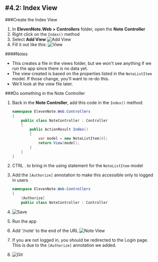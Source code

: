 #4.2: Index View
---
###Create the Index View
1. In **ElevenNote.Web > Controllers** folder, open the **Note Controller**
2. Right click on the `Index()` method
3. Select **Add View**
![Add View](/assets/4.2-A.png)
4. Fill it out like this:
![View](/assets/4.2-B.png)

####Notes
- This creates a file in the views folder, but we won't see anything if we run the app since there is no data yet. 
- The view created is based on the properties listed in the `NoteListItem` model. If those change, you'll want to re-do this. 
- We'll look at the view file later.

###Do something in the Note Controller
1. Back in the **Note Controller**, add this code in the `Index()` method:

    ```cs
    namespace ElevenNote.Web.Controllers
    {
        public class NoteController : Controller
        {
            public ActionResult Index()
            {
                var model = new NoteListItem[0];
                return View(model);
            }
        }
    }
    ```
2. CTRL . to bring in the using statement for the `NoteListItem` model
3. Add the `[Authorize]` annotation to make this accessible only to logged in users

    ```cs
    namespace ElevenNote.Web.Controllers
    {
        [Authorize]
        public class NoteController : Controller
    ```
4. ![Save](/assets/font-awesome-save.png)
5. Run the app
6. Add '/note' to the end of the URL
![Note View](/assets/4.2-C.png)
7. If you are not logged in, you should be redirected to the Login page. This is due to the `[Authorize]` annotation we added.
8. ![Git](/assets/devicons_github_badge.png)